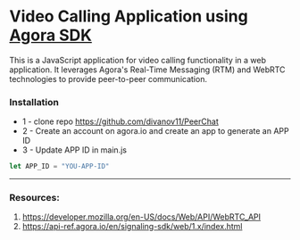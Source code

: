 
 # Video Calling Application using [Agora SDK]('https://api-ref.agora.io/en/signaling-sdk/web/1.x/index.html)
 This is a JavaScript application for video calling functionality in a web application. It leverages Agora's Real-Time Messaging (RTM) and WebRTC technologies to provide peer-to-peer communication.
 
### Installation
* 1 - clone repo https://github.com/divanov11/PeerChat
* 2 - Create an account on agora.io and create an app to generate an APP ID
* 3 - Update APP ID in main.js
```javascript
let APP_ID = "YOU-APP-ID"
```

 ***

### Resources:
1. https://developer.mozilla.org/en-US/docs/Web/API/WebRTC_API
2. https://api-ref.agora.io/en/signaling-sdk/web/1.x/index.html